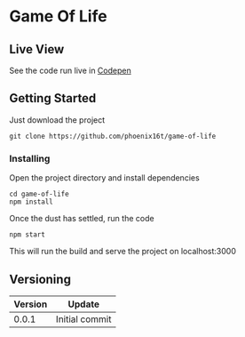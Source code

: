 # Game Of Life

## Live View
See the code run live in [Codepen](https://codepen.io/edj/pen/xpEPJZ)

## Getting Started
Just download the project
```
git clone https://github.com/phoenix16t/game-of-life
```

### Installing
Open the project directory and install dependencies
```
cd game-of-life
npm install
```
Once the dust has settled, run the code
```
npm start
```
This will run the build and serve the project on localhost:3000

## Versioning
Version | Update
--- | --- |
0.0.1 | Initial commit
